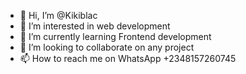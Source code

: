 - 👋 Hi, I’m @Kikiblac
- 👀 I’m interested in web development
- 🌱 I’m currently learning Frontend development
- 💞️ I’m looking to collaborate on any project
- 📫 How to reach me on WhatsApp +2348157260745

<!---
Kikiblac/Kikiblac is a ✨ special ✨ repository because its `README.md` (this file) appears on your GitHub profile.
You can click the Preview link to take a look at your changes.
--->
